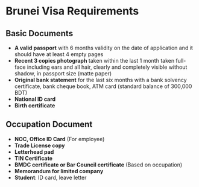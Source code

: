 # Brunei Visa Requirements

## Basic Documents

- **A valid passport** with 6 months validity on the date of application and it should have at least 4 empty pages
- **Recent 3 copies photograph** taken within the last 1 month taken full-face including ears and all hair, clearly and completely visible without shadow, in passport size (matte paper)
- **Original bank statement** for the last six months with a bank solvency certificate, bank cheque book, ATM card (standard balance of 300,000 BDT)
- **National ID card**
- **Birth certificate**

## Occupation Document

- **NOC, Office ID Card** (For employee)
- **Trade License copy**
- **Letterhead pad**
- **TIN Certificate**
- **BMDC certificate or Bar Council certificate** (Based on occupation)
- **Memorandum for limited company**
- **Student**: ID card, leave letter